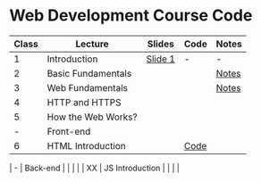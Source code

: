 # Web Development Course Code 

| Class | Lecture | Slides | Code | Notes |
| ------ | ------ |------ |------ |------ |
| 1 | Introduction | [Slide 1](https://docs.google.com/presentation/d/1Vy1hpRQr1PBVi_kC04q8D6RcWNVY4iITHtoCcNI_-C8/edit?usp=sharing) | - | - |
| 2 | Basic Fundamentals | | | [Notes](https://github.com/jesielviana/web-development-course/blob/master/basic-fundamentals.md) |
| 3 | Web Fundamentals |  |  | [Notes](https://github.com/jesielviana/web-development-course/blob/master/web-fundamentals.md) |
| 4 | HTTP and HTTPS |  |  |  |
| 5 | How the Web Works?  |  |  |  |
| - | Front-end  |  |  |  |
| 6 | HTML Introduction |  | [Code](https://github.com/jesielviana/web-development-course/blob/master/front-end/html-introduction.html) |  |


| - | Back-end  |  |  |  |
| XX | JS Introduction |  |  |  |